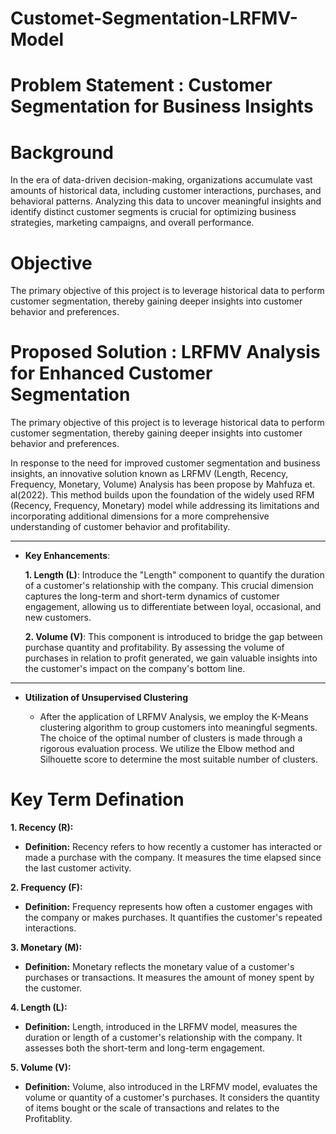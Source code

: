 # Customet-Segmentation-LRFMV-Model

# Problem Statement : Customer Segmentation for Business Insights

# Background 
In the era of data-driven decision-making, organizations accumulate vast amounts of historical data, including customer interactions, purchases, and behavioral patterns. Analyzing this data to uncover meaningful insights and identify distinct customer segments is crucial for optimizing business strategies, marketing campaigns, and overall performance.

# Objective 
The primary objective of this project is to leverage historical data to perform customer segmentation, thereby gaining deeper insights into customer behavior and preferences.

# Proposed Solution : LRFMV Analysis for Enhanced Customer Segmentation
The primary objective of this project is to leverage historical data to perform customer segmentation, thereby gaining deeper insights into customer behavior and preferences.

In response to the need for improved customer segmentation and business insights, an innovative solution known as LRFMV (Length, Recency, Frequency, Monetary, Volume) Analysis has been propose by Mahfuza et. al(2022). This method builds upon the foundation of the widely used RFM (Recency, Frequency, Monetary) model while addressing its limitations and incorporating additional dimensions for a more comprehensive understanding of customer behavior and profitability.
** **
- **Key Enhancements**:

    **1. Length (L)**: Introduce the "Length" component to quantify the duration of a customer's relationship with the company. This crucial dimension captures the long-term and short-term dynamics of customer engagement, allowing us to differentiate between loyal, occasional, and new customers.

    **2. Volume (V)**: This component is introduced to bridge the gap between purchase quantity and profitability. By assessing the volume of purchases in relation to profit generated, we gain valuable insights into the customer's impact on the company's bottom line.

** **
- **Utilization of Unsupervised Clustering**

    - After the application of LRFMV Analysis, we employ the K-Means clustering algorithm to group customers into meaningful segments. The choice of the optimal number of clusters is made through a rigorous evaluation process. We utilize the Elbow method and Silhouette score to determine the most suitable number of clusters.


# Key Term Defination 

**1. Recency (R):**
   - **Definition:** Recency refers to how recently a customer has interacted or made a purchase with the company. It measures the time elapsed since the last customer activity.

**2. Frequency (F):**
   - **Definition:** Frequency represents how often a customer engages with the company or makes purchases. It quantifies the customer's repeated interactions.

**3. Monetary (M):**
   - **Definition:** Monetary reflects the monetary value of a customer's purchases or transactions. It measures the amount of money spent by the customer.

**4. Length (L):**
   - **Definition:** Length, introduced in the LRFMV model, measures the duration or length of a customer's relationship with the company. It assesses both the short-term and long-term engagement.

**5. Volume (V):**
   - **Definition:** Volume, also introduced in the LRFMV model, evaluates the volume or quantity of a customer's purchases. It considers the quantity of items bought or the scale of transactions and relates to the Profitablity.


